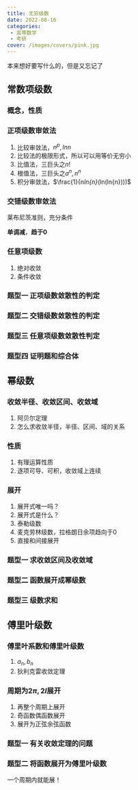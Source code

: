 ```yaml
---
title: 无穷级数
date: 2022-08-16
categories:
 - 高等数学
 - 考研
cover: /images/covers/pink.jpg
---
```


本来想好要写什么的，但是又忘记了

<!-- more -->

## 常数项级数

### 概念，性质

### 正项级数审敛法

1. 比较审敛法，$n^p,ln{n}$
2. 比较法的极限形式，所以可以用等价无穷小
3. 比值法，三巨头之$n!$
4. 根值法，三巨头之$a^n,n^n$
5. 积分审敛法，$\frac{1}{n*ln{n}*(ln(ln{n})))$

### 交错级数审敛法

莱布尼茨准则，充分条件

**单调减**，**趋于$0$**

### 任意项级数

1. 绝对收敛
2. 条件收敛

### 题型一 正项级数敛散性的判定

### 题型二 交错级数敛散性的判定

### 题型三 任意项级数敛散性判定

### 题型四 证明题和综合体


## 幂级数

### 收敛半径、收敛区间、收敛域

1. 阿贝尔定理
2. 怎么求收敛半径，半径、区间、域的关系

### 性质

1. 有理运算性质
2. 逐项可导、可积，收敛域上连续

### 展开

1. 展开式唯一吗？
2. 展开式是什么？
3. 泰勒级数
4. 麦克劳林级数，拉格朗日余项趋向于$0$
5. 直接和间接展开

### 题型一 求收敛区间及收敛域

### 题型二 函数展开成幂级数

### 题型三 级数求和

## 傅里叶级数

### 傅里叶系数和傅里叶级数

1. $a_n,b_n$
2. 狄利克雷收敛定理

### 周期为$2\pi,2l$展开

1. 再整个周期上展开
2. 奇函数偶函数展开
3. 展开为正弦余弦函数

### 题型一 有关收敛定理的问题

### 题型二 将函数展开为傅里叶级数

一个周期内就能展！